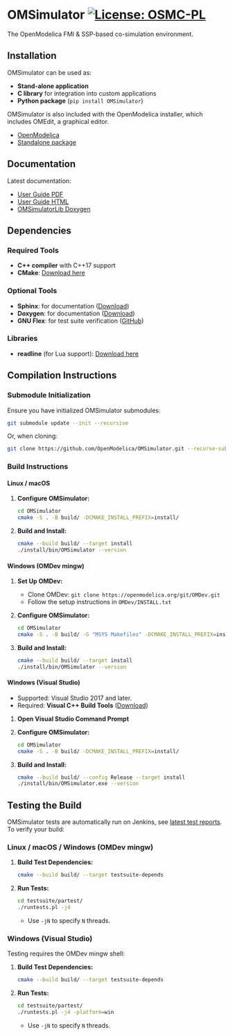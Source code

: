 # OMSimulator [![License: OSMC-PL](https://img.shields.io/badge/license-OSMC--PL-lightgrey.svg)](OSMC-License.txt)

The OpenModelica FMI & SSP-based co-simulation environment.

## Installation

OMSimulator can be used as:

- **Stand-alone application**
- **C library** for integration into custom applications
- **Python package** (`pip install OMSimulator`)

OMSimulator is also included with the OpenModelica installer, which includes OMEdit, a graphical editor.

* [OpenModelica](https://openmodelica.org/)
* [Standalone package](https://build.openmodelica.org/omsimulator/)

## Documentation

Latest documentation:

- [User Guide PDF](https://openmodelica.org/doc/OMSimulator/master/OMSimulator/UsersGuide/pdf/OMSimulator.pdf)
- [User Guide HTML](https://openmodelica.org/doc/OMSimulator/master/OMSimulator/UsersGuide/html/)
- [OMSimulatorLib Doxygen](https://openmodelica.org/doc/OMSimulator/master/OMSimulator/doxygen/html/index.html)

## Dependencies

### Required Tools
- **C++ compiler** with C++17 support
- **CMake**: [Download here](http://www.cmake.org)

### Optional Tools
- **Sphinx**: for documentation ([Download](http://www.sphinx-doc.org/en/stable/))
- **Doxygen**: for documentation ([Download](https://www.doxygen.nl/))
- **GNU Flex**: for test suite verification ([GitHub](https://github.com/westes/flex))

### Libraries

- **readline** (for Lua support): [Download here](http://git.savannah.gnu.org/cgit/readline.git)

## Compilation Instructions

### Submodule Initialization

Ensure you have initialized OMSimulator submodules:

```bash
git submodule update --init --recursive
```

Or, when cloning:

```bash
git clone https://github.com/OpenModelica/OMSimulator.git --recurse-submodules
```

### Build Instructions

#### Linux / macOS

1. **Configure OMSimulator:**
   ```bash
   cd OMSimulator
   cmake -S . -B build/ -DCMAKE_INSTALL_PREFIX=install/
   ```

2. **Build and Install:**
   ```bash
   cmake --build build/ --target install
   ./install/bin/OMSimulator --version
   ```

#### Windows (OMDev mingw)

1. **Set Up OMDev:**
   - Clone OMDev: `git clone https://openmodelica.org/git/OMDev.git`
   - Follow the setup instructions in `OMDev/INSTALL.txt`

2. **Configure OMSimulator:**
   ```bash
   cd OMSimulator
   cmake -S . -B build/ -G "MSYS Makefiles" -DCMAKE_INSTALL_PREFIX=install/
   ```

3. **Build and Install:**
   ```bash
   cmake --build build/ --target install
   ./install/bin/OMSimulator --version
   ```

#### Windows (Visual Studio)

- Supported: Visual Studio 2017 and later.
- Required: **Visual C++ Build Tools** ([Download](https://visualstudio.microsoft.com/downloads/))

1. **Open Visual Studio Command Prompt**
2. **Configure OMSimulator:**
   ```bash
   cd OMSimulator
   cmake -S . -B build/ -DCMAKE_INSTALL_PREFIX=install/
   ```

3. **Build and Install:**
   ```bash
   cmake --build build/ --config Release --target install
   ./install/bin/OMSimulator.exe --version
   ```

## Testing the Build

OMSimulator tests are automatically run on Jenkins, see [latest test reports](https://test.openmodelica.org/jenkins/job/OMSimulator/job/master/lastSuccessfulBuild/testReport/). To verify your build:

### Linux / macOS / Windows (OMDev mingw)

1. **Build Test Dependencies:**
   ```bash
   cmake --build build/ --target testsuite-depends
   ```

2. **Run Tests:**
   ```bash
   cd testsuite/partest/
   ./runtests.pl -j4
   ```
   - Use `-jN` to specify `N` threads.

### Windows (Visual Studio)

Testing requires the OMDev mingw shell:

1. **Build Test Dependencies:**
   ```bash
   cmake --build build/ --target testsuite-depends
   ```

2. **Run Tests:**
   ```bash
   cd testsuite/partest/
   ./runtests.pl -j4 -platform=win
   ```
   - Use `-jN` to specify `N` threads.

